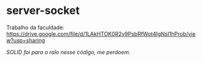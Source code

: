 # server-socket

Trabalho da faculdade: 
https://drive.google.com/file/d/1LAkHTOK0R2y9PsbRfWot4IgNsI1hProb/view?usp=sharing

*SOLID foi para o ralo nesse código, me perdoem.*

